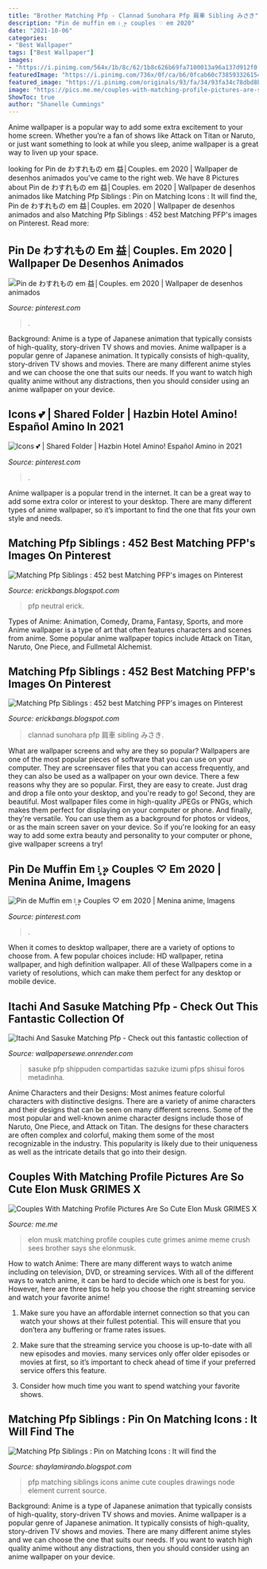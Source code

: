```yaml
---
title: "Brother Matching Pfp - Clannad Sunohara Pfp 肩車 Sibling みさき"
description: "Pin de muffin em ፧ ۪۪̥» couples ♡ em 2020"
date: "2021-10-06"
categories:
- "Best Wallpaper"
tags: ["Best Wallpaper"]
images:
- "https://i.pinimg.com/564x/1b/8c/62/1b8c626b69fa7100013a96a137d912f0.jpg"
featuredImage: "https://i.pinimg.com/736x/0f/ca/b6/0fcab60c7385933261541b3f6a751de0.jpg"
featured_image: "https://i.pinimg.com/originals/93/fa/34/93fa34c78dbd8bb903873e6085f16a12.jpg"
image: "https://pics.me.me/couples-with-matching-profile-pictures-are-so-cute-elon-musk-49698565.png"
ShowToc: true
author: "Shanelle Cummings"
---
```



Anime wallpaper is a popular way to add some extra excitement to your home screen. Whether you’re a fan of shows like Attack on Titan or Naruto, or just want something to look at while you sleep, anime wallpaper is a great way to liven up your space.

	

		
looking for Pin de わすれもの em 益│Couples. em 2020 | Wallpaper de desenhos animados you've came to the right web. We have 8 Pictures about Pin de わすれもの em 益│Couples. em 2020 | Wallpaper de desenhos animados like Matching Pfp Siblings : Pin on Matching Icons : It will find the, Pin de わすれもの em 益│Couples. em 2020 | Wallpaper de desenhos animados and also Matching Pfp Siblings : 452 best Matching PFP&#039;s images on Pinterest. Read more:
		
    
## Pin De わすれもの Em 益│Couples. Em 2020 | Wallpaper De Desenhos Animados

<img loading=lazy src="https://i.pinimg.com/originals/b0/e0/db/b0e0db30b8d53c2ba797e4b4c1078e46.jpg" onerror="this.onerror=null;this.src='https://tse2.mm.bing.net/th?id=OIP.lZhnu3HjhBBq1y5eXvhsuwHaHa&amp;pid=15.1';" alt="Pin de わすれもの em 益│Couples. em 2020 | Wallpaper de desenhos animados">

_Source: pinterest.com_

>. 

	

Background: Anime is a type of Japanese animation that typically consists of high-quality, story-driven TV shows and movies.
Anime wallpaper is a popular genre of Japanese animation. It typically consists of high-quality, story-driven TV shows and movies. There are many different anime styles and we can choose the one that suits our needs. If you want to watch high quality anime without any distractions, then you should consider using an anime wallpaper on your device.

    
## Icons 💕 | Shared Folder | Hazbin Hotel Amino! Español Amino In 2021

<img loading=lazy src="https://i.pinimg.com/736x/0f/ca/b6/0fcab60c7385933261541b3f6a751de0.jpg" onerror="this.onerror=null;this.src='https://tse2.mm.bing.net/th?id=OIP.PPrEuKcNu5hWxXE548ugDAHaHa&amp;pid=15.1';" alt="Icons 💕 | Shared Folder | Hazbin Hotel Amino! Español Amino in 2021">

_Source: pinterest.com_

>. 

	

Anime wallpaper is a popular trend in the internet. It can be a great way to add some extra color or interest to your desktop. There are many different types of anime wallpaper, so it’s important to find the one that fits your own style and needs.

    
## Matching Pfp Siblings : 452 Best Matching PFP&#039;s Images On Pinterest

<img loading=lazy src="https://i.pinimg.com/originals/63/72/aa/6372aaba2bd63bd9f288ca1473bb2abe.jpg" onerror="this.onerror=null;this.src='https://tse2.mm.bing.net/th?id=OIP.twi85Bw2phBPHRAI46aYkQHaHa&amp;pid=15.1';" alt="Matching Pfp Siblings : 452 best Matching PFP&#039;s images on Pinterest">

_Source: erickbangs.blogspot.com_

>pfp neutral erick. 

	

Types of Anime: Animation, Comedy, Drama, Fantasy, Sports, and more
Anime wallpaper is a type of art that often features characters and scenes from anime. Some popular anime wallpaper topics include Attack on Titan, Naruto, One Piece, and Fullmetal Alchemist.

    
## Matching Pfp Siblings : 452 Best Matching PFP&#039;s Images On Pinterest

<img loading=lazy src="https://i.pinimg.com/originals/4e/9b/7d/4e9b7d29df9210dd127fc3edf492dc0d.jpg" onerror="this.onerror=null;this.src='https://tse4.mm.bing.net/th?id=OIP.NduFH_CHaB370-mfPI7cTAHaLh&amp;pid=15.1';" alt="Matching Pfp Siblings : 452 best Matching PFP&#039;s images on Pinterest">

_Source: erickbangs.blogspot.com_

>clannad sunohara pfp 肩車 sibling みさき. 

	

What are wallpaper screens and why are they so popular?
Wallpapers are one of the most popular pieces of software that you can use on your computer. They are screensaver files that you can access frequently, and they can also be used as a wallpaper on your own device. There a few reasons why they are so popular. First, they are easy to create. Just drag and drop a file onto your desktop, and you're ready to go! Second, they are beautiful. Most wallpaper files come in high-quality JPEGs or PNGs, which makes them perfect for displaying on your computer or phone. And finally, they're versatile. You can use them as a background for photos or videos, or as the main screen saver on your device. So if you're looking for an easy way to add some extra beauty and personality to your computer or phone, give wallpaper screens a try!

    
## Pin De Muffin Em ፧ ۪۪̥» Couples ♡ Em 2020 | Menina Anime, Imagens

<img loading=lazy src="https://i.pinimg.com/originals/93/fa/34/93fa34c78dbd8bb903873e6085f16a12.jpg" onerror="this.onerror=null;this.src='https://tse4.mm.bing.net/th?id=OIP.abSLo7OvoZgv3g8Z8RbXyAAAAA&amp;pid=15.1';" alt="Pin de Muffin em ፧ ۪۪̥» Couples ♡ em 2020 | Menina anime, Imagens">

_Source: pinterest.com_

>. 

	

When it comes to desktop wallpaper, there are a variety of options to choose from. A few popular choices include: HD wallpaper, retina wallpaper, and high definition wallpaper. All of these Wallpapers come in a variety of resolutions, which can make them perfect for any desktop or mobile device. 

    
## Itachi And Sasuke Matching Pfp - Check Out This Fantastic Collection Of

<img loading=lazy src="https://i.pinimg.com/564x/1b/8c/62/1b8c626b69fa7100013a96a137d912f0.jpg" onerror="this.onerror=null;this.src='https://tse2.mm.bing.net/th?id=OIP.krIqiS2j8Ss-wiYGkFvDvgHaHa&amp;pid=15.1';" alt="Itachi And Sasuke Matching Pfp - Check out this fantastic collection of">

_Source: wallpapersewe.onrender.com_

>sasuke pfp shippuden compartidas sazuke izumi pfps shisui foros metadinha. 

	

Anime Characters and their Designs: Most animes feature colorful characters with distinctive designs.
There are a variety of anime characters and their designs that can be seen on many different screens. Some of the most popular and well-known anime character designs include those of Naruto, One Piece, and Attack on Titan. The designs for these characters are often complex and colorful, making them some of the most recognizable in the industry. This popularity is likely due to their uniqueness as well as the intricate details that go into their design.

    
## Couples With Matching Profile Pictures Are So Cute Elon Musk GRIMES X

<img loading=lazy src="https://pics.me.me/couples-with-matching-profile-pictures-are-so-cute-elon-musk-49698565.png" onerror="this.onerror=null;this.src='https://tse2.mm.bing.net/th?id=OIP.mqYC3wKLSC4Vj881TfmoGAHaHy&amp;pid=15.1';" alt="Couples With Matching Profile Pictures Are So Cute Elon Musk GRIMES X">

_Source: me.me_

>elon musk matching profile couples cute grimes anime meme crush sees brother says she elonmusk. 

	

How to watch Anime: There are many different ways to watch anime including on television, DVD, or streaming services.
With all of the different ways to watch anime, it can be hard to decide which one is best for you. However, here are three tips to help you choose the right streaming service and watch your favorite anime!
1. Make sure you have an affordable internet connection so that you can watch your shows at their fullest potential. This will ensure that you don’tera any buffering or frame rates issues.

2. Make sure that the streaming service you choose is up-to-date with all new episodes and movies. many services only offer older episodes or movies at first, so it’s important to check ahead of time if your preferred service offers this feature.

3. Consider how much time you want to spend watching your favorite shows.

    
## Matching Pfp Siblings : Pin On Matching Icons : It Will Find The

<img loading=lazy src="https://i.pinimg.com/originals/ee/26/da/ee26daa7242c4ff49fd4377eca52f02b.jpg" onerror="this.onerror=null;this.src='https://tse1.mm.bing.net/th?id=OIP.VbUvYT6SsHBfRjSL1zgRngHaHa&amp;pid=15.1';" alt="Matching Pfp Siblings : Pin on Matching Icons : It will find the">

_Source: shaylamirando.blogspot.com_

>pfp matching siblings icons anime cute couples drawings node element current source. 

	

Background: Anime is a type of Japanese animation that typically consists of high-quality, story-driven TV shows and movies.
Anime wallpaper is a popular genre of Japanese animation. It typically consists of high-quality, story-driven TV shows and movies. There are many different anime styles and we can choose the one that suits our needs. If you want to watch high quality anime without any distractions, then you should consider using an anime wallpaper on your device.

